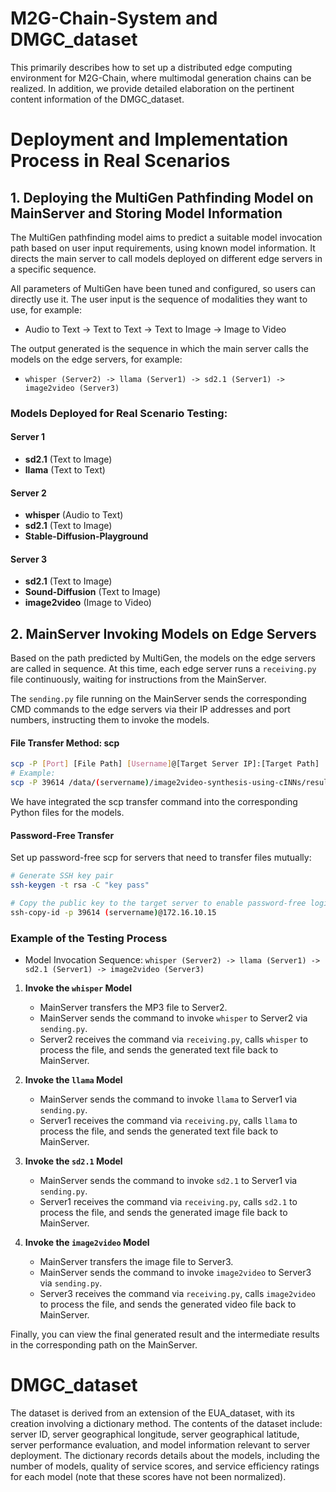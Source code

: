 # M2G-Chain-System and DMGC_dataset
This primarily describes how to set up a distributed edge computing environment for M2G-Chain, where multimodal generation chains can be realized. In addition, we provide detailed elaboration on the pertinent content information of the DMGC_dataset.


# Deployment and Implementation Process in Real Scenarios

## 1. Deploying the MultiGen Pathfinding Model on MainServer and Storing Model Information

The MultiGen pathfinding model aims to predict a suitable model invocation path based on user input requirements, using known model information. It directs the main server to call models deployed on different edge servers in a specific sequence.

All parameters of MultiGen have been tuned and configured, so users can directly use it. The user input is the sequence of modalities they want to use, for example:

- Audio to Text -> Text to Text -> Text to Image -> Image to Video

The output generated is the sequence in which the main server calls the models on the edge servers, for example:

- `whisper (Server2) -> llama (Server1) -> sd2.1 (Server1) -> image2video (Server3)`

### Models Deployed for Real Scenario Testing:

#### Server 1
- **sd2.1** (Text to Image)
- **llama** (Text to Text)

#### Server 2
- **whisper** (Audio to Text)
- **sd2.1** (Text to Image)
- **Stable-Diffusion-Playground**

#### Server 3
- **sd2.1** (Text to Image)
- **Sound-Diffusion** (Text to Image)
- **image2video** (Image to Video)

## 2. MainServer Invoking Models on Edge Servers

Based on the path predicted by MultiGen, the models on the edge servers are called in sequence. At this time, each edge server runs a `receiving.py` file continuously, waiting for instructions from the MainServer.

The `sending.py` file running on the MainServer sends the corresponding CMD commands to the edge servers via their IP addresses and port numbers, instructing them to invoke the models.

#### File Transfer Method: scp
```bash
scp -P [Port] [File Path] [Username]@[Target Server IP]:[Target Path]
# Example:
scp -P 39614 /data/(servername)/image2video-synthesis-using-cINNs/results.mp4 (servername)@172.16.10.15:/data/(servername)/files
```
We have integrated the scp transfer command into the corresponding Python files for the models.

#### Password-Free Transfer
Set up password-free scp for servers that need to transfer files mutually:
```bash
# Generate SSH key pair
ssh-keygen -t rsa -C "key pass"

# Copy the public key to the target server to enable password-free login
ssh-copy-id -p 39614 (servername)@172.16.10.15
```
### Example of the Testing Process

- Model Invocation Sequence: `whisper (Server2) -> llama (Server1) -> sd2.1 (Server1) -> image2video (Server3)`

1. **Invoke the `whisper` Model**
   - MainServer transfers the MP3 file to Server2.
   - MainServer sends the command to invoke `whisper` to Server2 via `sending.py`.
   - Server2 receives the command via `receiving.py`, calls `whisper` to process the file, and sends the generated text file back to MainServer.

2. **Invoke the `llama` Model**
   - MainServer sends the command to invoke `llama` to Server1 via `sending.py`.
   - Server1 receives the command via `receiving.py`, calls `llama` to process the file, and sends the generated text file back to MainServer.

3. **Invoke the `sd2.1` Model**
   - MainServer sends the command to invoke `sd2.1` to Server1 via `sending.py`.
   - Server1 receives the command via `receiving.py`, calls `sd2.1` to process the file, and sends the generated image file back to MainServer.

4. **Invoke the `image2video` Model**
   - MainServer transfers the image file to Server3.
   - MainServer sends the command to invoke `image2video` to Server3 via `sending.py`.
   - Server3 receives the command via `receiving.py`, calls `image2video` to process the file, and sends the generated video file back to MainServer.

Finally, you can view the final generated result and the intermediate results in the corresponding path on the MainServer.



# DMGC_dataset


The dataset is derived from an extension of the EUA_dataset, with its creation involving a dictionary method. The contents of the dataset include: server ID, server geographical longitude, server geographical latitude, server performance evaluation, and model information relevant to server deployment. The dictionary records details about the models, including the number of models, quality of service scores, and service efficiency ratings for each model (note that these scores have not been normalized).

